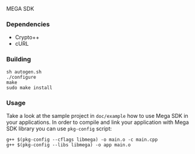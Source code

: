 MEGA SDK

### Dependencies
* Crypto++
* cURL

### Building
```
sh autogen.sh
./configure
make
sudo make install
```

### Usage
Take a look at the sample project in ```doc/example``` how to use Mega SDK in your applications.
In order to compile and link your application with Mega SDK library you can use ```pkg-config``` script:
```
g++ $(pkg-config --cflags libmega) -o main.o -c main.cpp
g++ $(pkg-config --libs libmega) -o app main.o
```
